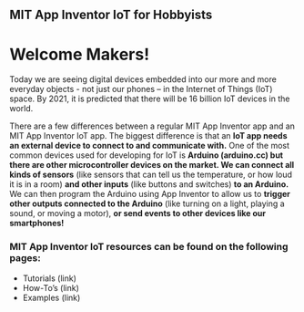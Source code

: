 ## MIT App Inventor IoT for Hobbyists

# Welcome Makers!

Today we are seeing digital devices embedded into our more and more everyday objects - not just our phones – in the Internet of Things (IoT) space. By 2021, it is predicted that there will be 16 billion IoT devices in the world.

There are a few differences between a regular MIT App Inventor app and an MIT App Inventor IoT app. The biggest difference is that an **IoT app needs an external device to connect to and communicate with.** One of the most common devices used for developing for IoT is **Arduino (arduino.cc) but there are other microcontroller devices on the market. We can connect all kinds of sensors** (like sensors that can tell us the temperature, or how loud it is in a room) **and other inputs** (like buttons and switches) **to an Arduino.** We can then program the Arduino using App Inventor to allow us to **trigger other outputs connected to the Arduino** (like turning on a light, playing a sound, or moving a motor), **or send events to other devices like our smartphones!**

### MIT App Inventor IoT resources can be found on the following pages:
- Tutorials (link)
- How-To’s (link)
- Examples (link)